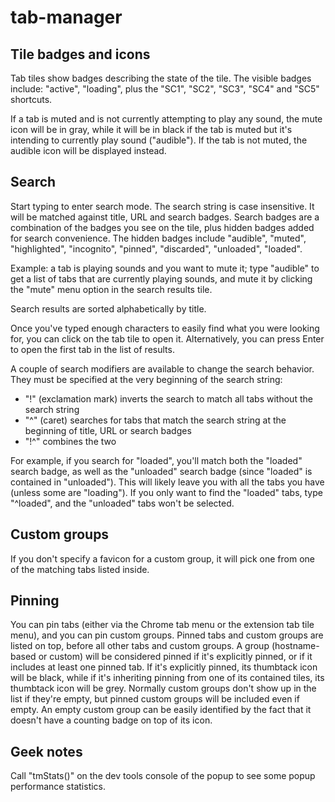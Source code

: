 # tab-manager
## Tile badges and icons
Tab tiles show badges describing the state of the tile. The visible badges include: "active",
"loading", plus the "SC1", "SC2", "SC3", "SC4" and "SC5" shortcuts.

If a tab is muted and is not currently attempting to play any sound, the mute icon will be in gray,
while it will be in black if the tab is muted but it's intending to currently play sound ("audible").
If the tab is not muted, the audible icon will be displayed instead.

## Search
Start typing to enter search mode. The search string is case insensitive. It will be matched against
title, URL and search badges.
Search badges are a combination of the badges you see on the tile, plus hidden badges added for search
convenience. The hidden badges include "audible", "muted", "highlighted", "incognito", "pinned",
"discarded", "unloaded", "loaded".

Example: a tab is playing sounds and you want to mute it; type "audible" to get a list of tabs that
are currently playing sounds, and mute it by clicking the "mute" menu option in the search results tile.

Search results are sorted alphabetically by title.

Once you've typed enough characters to easily find what you were looking for, you can click on the
tab tile to open it. Alternatively, you can press Enter to open the first tab in the list of results.

A couple of search modifiers are available to change the search behavior. They must be specified at
the very beginning of the search string:
* "!" (exclamation mark) inverts the search to match all tabs without the search string
* "^" (caret) searches for tabs that match the search string at the beginning of title, URL or
  search badges
* "!^" combines the two

For example, if you search for "loaded", you'll match both the "loaded" search badge, as well as the
"unloaded" search badge (since "loaded" is contained in "unloaded"). This will likely leave you with
all the tabs you have (unless some are "loading"). If you only want to find the "loaded" tabs, type
"^loaded", and the "unloaded" tabs won't be selected.

## Custom groups
If you don't specify a favicon for a custom group, it will pick one from one of the matching tabs
listed inside.

## Pinning
You can pin tabs (either via the Chrome tab menu or the extension tab tile menu), and you can pin
custom groups. Pinned tabs and custom groups are listed on top, before all other tabs and custom
groups. A group (hostname-based or custom) will be considered pinned if it's explicitly pinned, or
if it includes at least one pinned tab. If it's explicitly pinned, its thumbtack icon will be black,
while if it's inheriting pinning from one of its contained tiles, its thumbtack icon will be grey.
Normally custom groups don't show up in the list if they're empty, but pinned custom groups will
be included even if empty. An empty custom group can be easily identified by the fact that it doesn't
have a counting badge on top of its icon.

## Geek notes
Call "tmStats()" on the dev tools console of the popup to see some popup performance statistics.